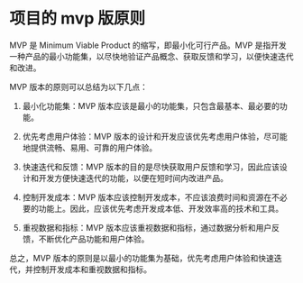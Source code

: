 # 项目的 mvp 版原则

MVP 是 Minimum Viable Product 的缩写，即最小化可行产品。MVP 是指开发一种产品的最小功能集，以尽快地验证产品概念、获取反馈和学习，以便快速迭代和改进。

MVP 版本的原则可以总结为以下几点：

1. 最小化功能集：MVP 版本应该是最小的功能集，只包含最基本、最必要的功能。

2. 优先考虑用户体验：MVP 版本的设计和开发应该优先考虑用户体验，尽可能地提供流畅、易用、可靠的用户体验。

3. 快速迭代和反馈：MVP 版本的目的是尽快获取用户反馈和学习，因此应该设计和开发方便快速迭代的功能，以便在短时间内改进产品。

4. 控制开发成本：MVP 版本应该控制开发成本，不应该浪费时间和资源在不必要的功能上。因此，应该优先考虑开发成本低、开发效率高的技术和工具。

5. 重视数据和指标：MVP 版本应该重视数据和指标，通过数据分析和用户反馈，不断优化产品功能和用户体验。

总之，MVP 版本的原则是以最小的功能集为基础，优先考虑用户体验和快速迭代，并控制开发成本和重视数据和指标。
